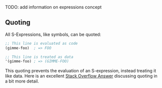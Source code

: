 TODO: add information on expressions concept

## Quoting

All S-Expressions, like symbols, can be quoted:

```lisp
;; This line is evaluated as code
(gimme-foo)  ; => FOO

;; This line is treated as data
'(gimme-foo) ; => (GIMME-FOO)
```

This quoting prevents the evaluation of an S-expression, instead treating it
like data. Here is an excellent [Stack Overflow Answer][so-quoting] discussing
quoting in a bit more detail.

[so-quoting]: https://stackoverflow.com/questions/134887/when-to-use-or-quote-in-lisp
